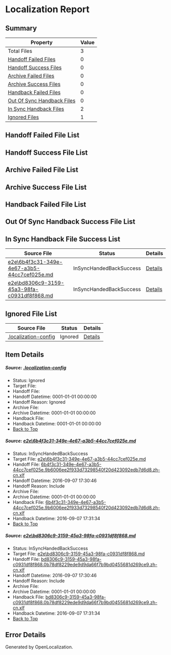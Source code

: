 # <a name='report-top'></a> Localization Report

## Summary
 Property | Value 
 -------- | ----- 
 Total Files | 3
[ Handoff Failed Files ](#handoff-failed-list)| 0
[ Handoff Success Files ](#handoff-success-list)| 0
[ Archive Failed Files ](#archive-failed-list)| 0
[ Archive Success Files ](#archive-success-list)| 0
[ Handback Failed Files ](#handback-failed-list)| 0
[ Out Of Sync Handback Files ](#outofsync-handback-success-list)| 0
[ In Sync Handback Files ](#insync-handback-success-list)| 2
[ Ignored Files ](#ignored-list)| 1

## <a name='handoff-failed-list'></a> Handoff Failed File List

## <a name='handoff-success-list'></a> Handoff Success File List

## <a name='archive-failed-list'></a> Archive Failed File List

## <a name='archive-success-list'></a> Archive Success File List

## <a name='handback-failed-list'></a> Handback Failed File List

## <a name='outofsync-handback-success-list'></a> Out Of Sync Handback Success File List

## <a name='insync-handback-success-list'></a> In Sync Handback File Success List
 Source File | Status | Details 
 ----------- | ------ | ------- 
 [e2e\6b4f3c31-349e-4e67-a3b5-44cc7cef025e.md](https://github.com/OpenLocalizationTestOrg/ol-test0/blob/54c1dba2eb2152a7abdbf3e25172db4685044660/e2e/6b4f3c31-349e-4e67-a3b5-44cc7cef025e.md) | InSyncHandedBackSuccess | [Details](#e2bdd2b2bdabf3cd92c0186312b2622193f1db1e1)
 [e2e\bd8306c9-3159-45a3-98fa-c0931df8f868.md](https://github.com/OpenLocalizationTestOrg/ol-test0/blob/54c1dba2eb2152a7abdbf3e25172db4685044660/e2e/bd8306c9-3159-45a3-98fa-c0931df8f868.md) | InSyncHandedBackSuccess | [Details](#1d5741c20a351f94ddd5c35916f9946f207dbbec2)

## <a name='ignored-list'></a> Ignored File List
 Source File | Status | Details 
 ----------- | ------ | ------- 
 [.localization-config](https://github.com/OpenLocalizationTestOrg/ol-test0/blob/54c1dba2eb2152a7abdbf3e25172db4685044660/.localization-config) | Ignored | [Details](#3d4f252ac210baf56311d7e97dcc2db10974dbd20)

## Item Details
##### <a name='3d4f252ac210baf56311d7e97dcc2db10974dbd20'></a> Source: [.localization-config](https://github.com/OpenLocalizationTestOrg/ol-test0/blob/54c1dba2eb2152a7abdbf3e25172db4685044660/.localization-config)
* Status: Ignored
* Target File: 
* Handoff File: 
* Handoff Datetime: 0001-01-01 00:00:00
* Handoff Reason: Ignored
* Archive File: 
* Archive Datetime: 0001-01-01 00:00:00
* Handback File: 
* Handback Datetime: 0001-01-01 00:00:00
* [Back to Top](#report-top)

##### <a name='e2bdd2b2bdabf3cd92c0186312b2622193f1db1e1'></a> Source: [e2e\6b4f3c31-349e-4e67-a3b5-44cc7cef025e.md](https://github.com/OpenLocalizationTestOrg/ol-test0/blob/54c1dba2eb2152a7abdbf3e25172db4685044660/e2e/6b4f3c31-349e-4e67-a3b5-44cc7cef025e.md)
* Status: InSyncHandedBackSuccess
* Target File: [e2e\6b4f3c31-349e-4e67-a3b5-44cc7cef025e.md](https://github.com/OpenLocalizationTestOrg/ol-test0-zhcn/blob/6ab472223380bb24ab3887766bf22d8c7f97119c/e2e/6b4f3c31-349e-4e67-a3b5-44cc7cef025e.md)
* Handoff File: [6b4f3c31-349e-4e67-a3b5-44cc7cef025e.9b6006ee2f933d73298540f20d423092edb7d6d8.zh-cn.xlf](https://github.com/OpenLocalizationTestOrg/ol-test0-handoff/blob/616228a0350759837e10fa0e59be5cce42893c65/ol-handoff/OpenLocalizationTestOrg/ol-test0-zhcn/ci/ht/6b4f3c31-349e-4e67-a3b5-44cc7cef025e.9b6006ee2f933d73298540f20d423092edb7d6d8.zh-cn.xlf)
* Handoff Datetime: 2016-09-07 17:30:46
* Handoff Reason: Include
* Archive File: 
* Archive Datetime: 0001-01-01 00:00:00
* Handback File: [6b4f3c31-349e-4e67-a3b5-44cc7cef025e.9b6006ee2f933d73298540f20d423092edb7d6d8.zh-cn.xlf](https://github.com/OpenLocalizationTestOrg/ol-test0-handback/blob/af879505bb6fab681a84b273ffdcbcceec5a1681/ol-handback/OpenLocalizationTestOrg/ol-test0-zhcn/ci/ht/6b4f3c31-349e-4e67-a3b5-44cc7cef025e.9b6006ee2f933d73298540f20d423092edb7d6d8.zh-cn.xlf)
* Handback Datetime: 2016-09-07 17:31:34
* [Back to Top](#report-top)

##### <a name='1d5741c20a351f94ddd5c35916f9946f207dbbec2'></a> Source: [e2e\bd8306c9-3159-45a3-98fa-c0931df8f868.md](https://github.com/OpenLocalizationTestOrg/ol-test0/blob/54c1dba2eb2152a7abdbf3e25172db4685044660/e2e/bd8306c9-3159-45a3-98fa-c0931df8f868.md)
* Status: InSyncHandedBackSuccess
* Target File: [e2e\bd8306c9-3159-45a3-98fa-c0931df8f868.md](https://github.com/OpenLocalizationTestOrg/ol-test0-zhcn/blob/6ab472223380bb24ab3887766bf22d8c7f97119c/e2e/bd8306c9-3159-45a3-98fa-c0931df8f868.md)
* Handoff File: [bd8306c9-3159-45a3-98fa-c0931df8f868.0b78df8229ede9d9da66f7b9bd0455681d269ce9.zh-cn.xlf](https://github.com/OpenLocalizationTestOrg/ol-test0-handoff/blob/616228a0350759837e10fa0e59be5cce42893c65/ol-handoff/OpenLocalizationTestOrg/ol-test0-zhcn/ci/ht/bd8306c9-3159-45a3-98fa-c0931df8f868.0b78df8229ede9d9da66f7b9bd0455681d269ce9.zh-cn.xlf)
* Handoff Datetime: 2016-09-07 17:30:46
* Handoff Reason: Include
* Archive File: 
* Archive Datetime: 0001-01-01 00:00:00
* Handback File: [bd8306c9-3159-45a3-98fa-c0931df8f868.0b78df8229ede9d9da66f7b9bd0455681d269ce9.zh-cn.xlf](https://github.com/OpenLocalizationTestOrg/ol-test0-handback/blob/af879505bb6fab681a84b273ffdcbcceec5a1681/ol-handback/OpenLocalizationTestOrg/ol-test0-zhcn/ci/ht/bd8306c9-3159-45a3-98fa-c0931df8f868.0b78df8229ede9d9da66f7b9bd0455681d269ce9.zh-cn.xlf)
* Handback Datetime: 2016-09-07 17:31:34
* [Back to Top](#report-top)


## Error Details

Generated by OpenLocalization.
